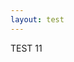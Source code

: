 ```yaml
---
layout: test
---
```


<div id="exvisualization"></div>
<!--<div id="loading">loading...</div>-->

TEST 11
